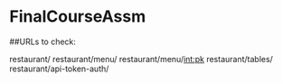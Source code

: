 # FinalCourseAssm

##URLs to check:

restaurant/
restaurant/menu/
restaurant/menu/<int:pk>
restaurant/tables/
restaurant/api-token-auth/
